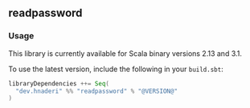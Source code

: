 ## readpassword

### Usage

This library is currently available for Scala binary versions 2.13 and 3.1.

To use the latest version, include the following in your `build.sbt`:

```scala
libraryDependencies ++= Seq(
  "dev.hnaderi" %% "readpassword" % "@VERSION@"
)
```
